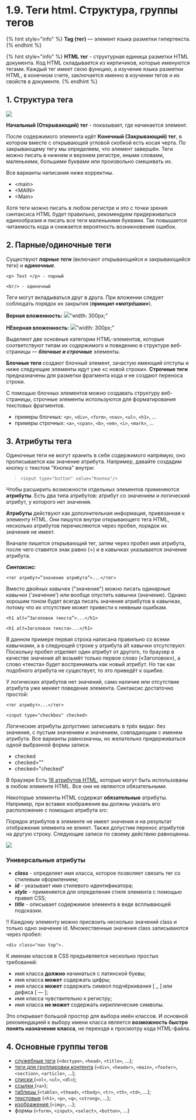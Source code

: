 # 1.9. Теги html. Структура, группы тегов

{% hint style="info" %}
**Tag \(тег\)** — элемент языка разметки гипертекста.
{% endhint %}

{% hint style="info" %}
**HTML тег** - структурная единица разметки HTML документа. Код HTML складывается из кирпичиков, которые именуются тегами. Каждый тег имеет свою функцию, а изучение языка разметки HTML, в конечном счете, заключается именно в изучении тегов и их свойств в документе.
{% endhint %}

## 1. Структура тега

![](https://github.com/olgamaslovaolga/Alevel-Markup/raw/master/images/img-tag.png)

**Начальный \(Открывающий\) тег** - показывает, где начинается элемент.

После содержимого элемента идёт **Конечный \(Закрывающий\) тег**, в котором вместе с открывающей угловой скобкой есть косая черта. По закрывающему тегу мы определяем, что элемент завершён. Теги можно писать в нижнем и верхнем регистре, иными словами, маленькими, большими буквами или произвольно смешивать их.

 Все варианты написания ниже корректны.

* &lt;main&gt;
* &lt;MAIN&gt;
* &lt;Main&gt;

Хотя теги можно писать в любом регистре и это с точки зрения синтаксиса HTML будет правильно, рекомендуем придерживаться единообразия и писать все теги маленькими буквами. Так повышается читаемость кода и снижается вероятность возникновения ошибок.

## 2. Парные/одиночные  теги

Существуют _**парные теги**_ \(включают открывающийся и закрывающийся теги\) и _**одиночные**_.

```text
<p> Text </p> - парный 

<br/> - одиночный
```

Теги могут вкладываться друг в друга. При вложении следует соблюдать порядок их закрытия \(_**принцип «матрёшки»**_\).

**Верная вложенность:** ![](https://github.com/olgamaslovaolga/Alevel-Markup/raw/master/images/img-2-tagvalid.png)"width: 300px;"

**НЕверная вложенность:** ![](https://github.com/olgamaslovaolga/Alevel-Markup/raw/master/images/img-2-tagNoValid.png)"width: 300px;"



Выделяют две основные категории HTML-элементов, которые соответствуют типам их содержимого и поведению в структуре веб-страницы — _**блочные и строчные**_ элементы.

**Блочные теги** создают блочный элемент, зачастую имеющий отступы и ниже следующие элементы идут уже «с новой строки». **Строчные теги** предназначены для разметки фрагмента кода и не создают переноса строки.

 С помощью блочных элементов можно создавать структуру веб-страницы, строчные элементы используются для форматирования текстовых фрагментов.

* примеры блочных: `<p>`, `<div>`, `<form>`, `<nav>`, `<ul>`, `<h1>`, ...
* примеры строчных: `<a>`, `<span>`, `<b>`, `<em>`, `<i>`, `<mark>`, ...

## 3. Атрибуты тега

Одиночные теги не могут хранить в себе содержимого напрямую, оно прописывается как значение атрибута. Например, давайте создадим кнопку с текстом "Кнопка" внутри:

> `<input type="button" value="Кнопка"/>`

Чтобы расширить возможности отдельных элементов применяются **атрибуты**. Есть два типа атрибутов: атрибут со значением и логический атрибут, у которого нет значения.

**Атрибуты**  действуют как дополнительная информация, привязанная к элементу HTML. Они пишутся внутри открывающего тега HTML, несколько атрибутов перечисляются через пробел, порядок их значения не имеет.

Вначале пишется открывающий тег, затем через пробел имя атрибута, после чего ставится знак равно \(=\) и в кавычках указывается значение атрибута.

_**Синтаксис:**_

```text
<тег атрибут=”значение атрибута”>...</тег>
```

Вместо двойных кавычек \("значение"\) можно писать одинарные кавычки \('значение'\) или вообще опустить кавычки \(значение\). Однако хорошим тоном будет всегда писать значения атрибутов в кавычках, потому что их отсутствие может привести к неявным ошибкам.

```text
<h1 alt=”Заголовок текста”>...</h1>

<h1 alt=Заголовок текста>...</h1>
```

В данном примере первая строка написана правильно со всеми кавычками, а в следующей строке у атрибута alt кавычки отсутствуют. Поскольку пробел отделяет один атрибут от другого, то браузер в качестве значения alt возьмёт только первое слово \(«Заголовок»\), а слово «текста» будет воспринимать как новый атрибут. Но так как подобного атрибута не существует, то это приведёт к ошибке.

У логических атрибутов нет значений, само наличие или отсутствие атрибута уже меняет поведение элемента. Синтаксис достаточно простой:

```text
<тег атрибут>...</тег>

<input type="checkbox" checked>
```

Логические атрибуты допустимо записывать в трёх видах: без значения, с пустым значением и значением, совпадающим с именем атрибута. Все варианты равнозначны, но желательно придерживаться одной выбранной формы записи.

* checked
* checked=""
* checked="checked"

В браузере Есть [16 атрибутов HTML](https://developer.mozilla.org/en-US/docs/Web/HTML/Global_attributes), которые могут быть использованы в любом элементе HTML. Все они не являются обязательными.

Некоторые элементы HTML содержат **обязательные** атрибуты. Например, при вставке изображения вы должны указать его расположение с помощью атрибута src:

Порядок атрибутов в элементе не имеет значения и на результат отображения элемента не влияет. Также допустим перенос атрибутов на другую строку. Следующие записи по своему действию равноценны.

![](https://github.com/olgamaslovaolga/Alevel-Markup/raw/master/images/img-2-attr.png)

###  Универсальные атрибуты

* _**class**_ - определяет имя класса, которое позволяет связать тег со стилевым оформлением;
* _**id**_ - указывает имя стилевого идентификатора;
* _**style**_ - применяется для определения стиля элемента с помощью правил CSS;
* _**title**_ - описывает содержимое элемента в виде всплывающей подсказки.

:bangbang: Каждому элементу можно присвоить несколько значений class и только одно значение id. Множественные значения class записываются через пробел:

```text
<div class="nav top">.
```

К именам классов в CSS предъявляется несколько простых требований:

* имя класса **должно** начинаться с латинской буквы;
* имя класса **может** содержать цифры;
* имя класса **может** содержать символ подчёркивания \[ \_ \] или дефиса \[ — \];
* имя класса чувствительно к регистру;
* имя класса **не может** содержать кириллические символы.

Это открывает большой простор для выбора имён классов. И основной рекомендацией к выбору имени класса является **возможность быстро понять назначение класса**, не переходя к просмотру кода HTML-файла.

## 4. Основные группы тегов

* [служебные теги](https://html5book.ru/osnovy-html/#part2) \(`<doctype>`, `<head>`, `<title>`, ...\);
* [теги для группировки контента](https://html5book.ru/html5-semantic-elements/) \(`<div>`, `<header>`, `<main>`, `<footer>`, `<section>`, `<article>`, ...\);
* [списки ](https://html5book.ru/html-lists/)\(`<ol>`, `<ul>`, `<dl>`\);
* [ссылки ](https://html5book.ru/hyperlinks-in-html/)\(`<a>`\);
* [таблицы ](https://html5book.ru/html-table/)\(`<table>`, `<thead>`, `<tbody>`, `<tr>`, `<th>`, `<td>`, ...\);
* [текстовые](https://html5book.ru/html-text/) \(`<h1>`, `<p>`, `<q>`, `<strong>`, ...\);
* [изображения ](https://html5book.ru/images-in-html/)\(`<img>`, …\);
* формы \(`<form>`, `<input>`, `<select>`, `<button>`, ...\)



